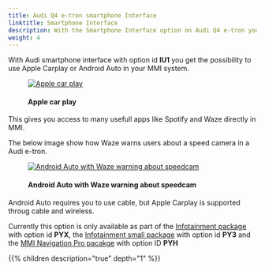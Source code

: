 ```yaml
---
title: Audi Q4 e-tron smartphone Interface
linktitle: Smartphone Interface
description: With the Smartphone Interface option on Audi Q4 e-tron you expand your smartphone in to the MMI system
weight: 4
---
```

<!-- markdownlint-disable MD033 -->
With Audi smartphone interface with option id **IU1** you get the possibility to use Apple Carplay or Android Auto in your MMI system.

<figure>
    <a href="https://media.electrichasgoneaudi.net/multimedia/models/q4-e-tron/technology/uiandoperations/smartphoneinterface/applecarplay.jpg">
        <img src="https://media.electrichasgoneaudi.net/multimedia/models/q4-e-tron/technology/uiandoperations/smartphoneinterface/applecarplays.jpg"
        alt="Apple car play" title="Apple car play">
    </a>
    <figcaption><h4>Apple car play</h4></figcaption>
</figure>

This gives you access to many usefull apps like Spotify and Waze directly in MMI.

The below image show how Waze warns users about a speed camera in a Audi e-tron. 

<figure>
    <a href="https://media.electrichasgoneaudi.net/multimedia/models/q4-e-tron/technology/uiandoperations/smartphoneinterface/speedcam.jpg">
        <img src="https://media.electrichasgoneaudi.net/multimedia/models/q4-e-tron/technology/uiandoperations/smartphoneinterface/speedcams.jpg"
        alt="Android Auto with Waze warning about speedcam" title="Android Auto with Waze warning about speedcam">
    </a>
    <figcaption><h4>Android Auto with Waze warning about speedcam</h4></figcaption>
</figure>

Android Auto requires you to use cable, but Apple Carplay is supported throug cable and wireless.

Currently this option is only available as part of the [Infotainment package](/models/q4-e-tron/optionguide/list/#infotainment) with option id **PYX**, the [Infotainment small package](/models/q4-e-tron/optionguide/list/#infotainment) with option id **PY3** and the [MMI Navigation Pro pacakge](/models/q4-e-tron/optionguide/list/#infotainment) with option ID **PYH**

{{% children description="true" depth="1" %}}
